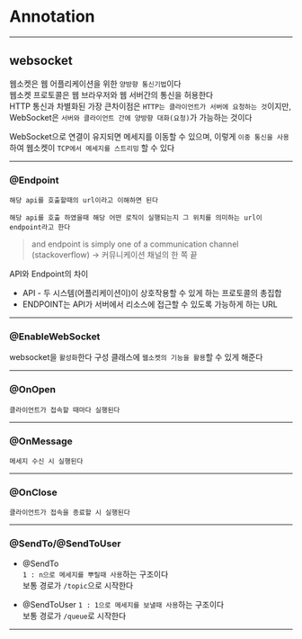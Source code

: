 # Annotation
---
## websocket
웹소켓은 웹 어플리케이션을 위한 `양방향 통신기법`이다   
웹소켓 프로토콜은 웹 브라우저와 웹 서버간의 통신을 허용한다   
HTTP 통신과 차별화된 가장 큰차이점은 `HTTP는 클라이언트가 서버에 요청하는 것`이지만,
WebSocket은 `서버와 클라이언트 간에 양방향 대화(요청)`가 가능하는 것이다

WebSocket으로 연결이 유지되면 메세지를 이동할 수 있으며, 이렇게 `이중 통신을 사용`하여 웹소켓이 `TCP에서 메세지를 스트리밍` 할 수 있다

---
### @Endpoint
```
해당 api를 호출할때의 url이라고 이해하면 된다

해당 api를 호출 하였을때 해당 어떤 로직이 실행되는지 그 위치를 의미하는 url이 endpoint라고 한다
```
> and endpoint is simply one of a communication channel (stackoverflow) ->
커뮤니케이션 채널의 한 쪽 끝

API와 Endpoint의 차이
- API - 두 시스템(어플리케이션이)이 상호작용할 수 있게 하는 프로토콜의 총집합
- ENDPOINT는 API가 서버에서 리소스에 접근할 수 있도록 가능하게 하는 URL

---
### @EnableWebSocket
websocket을 `활성화`한다
구성 클래스에 `웹소켓의 기능을 활용`할 수 있게 해준다

---
### @OnOpen
```
클라이언트가 접속할 때마다 실행된다
```
---
### @OnMessage
```
메세지 수신 시 실행된다
```
---
### @OnClose
```
클라이언트가 접속을 종료할 시 실행된다
```
---
### @SendTo/@SendToUser
- @SendTo   
`1 : n으로 메세지를 뿌릴때 사용`하는 구조이다  
보통 경로가 `/topic`으로 시작한다

- @SendToUser
`1 : 1으로 메세지를 보낼때 사용`하는 구조이다   
보통 경로가 `/queue`로 시작한다

---